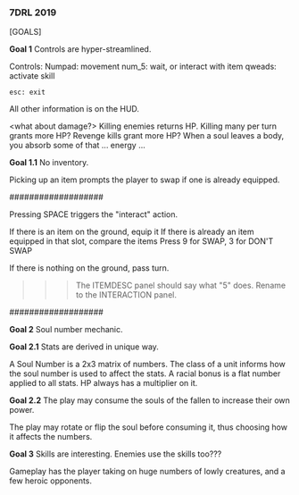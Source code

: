 ### 7DRL 2019 ###

[GOALS]

__Goal 1__
Controls are hyper-streamlined.

Controls:
    Numpad: movement
    num_5: wait, or interact with item
    qweads: activate skill

    esc: exit

All other information is on the HUD.

<what about damage?> Killing enemies returns HP. Killing many per turn grants more HP? Revenge kills grant more HP? <lore> When a soul leaves a body, you absorb some of that ... energy ...

__Goal 1.1__
No inventory.

Picking up an item prompts the player to swap if one is already equipped.

###################

Pressing SPACE triggers the "interact" action.

If there is an item on the ground, equip it
    If there is already an item equipped in that slot, compare the items
        Press 9 for SWAP, 3 for DON'T SWAP

If there is nothing on the ground, pass turn.

>>> The ITEMDESC panel should say what "5" does. Rename to the INTERACTION panel.


###################

__Goal 2__
Soul number mechanic.

__Goal 2.1__
Stats are derived in unique way.

A Soul Number is a 2x3 matrix of numbers.
The class of a unit informs how the soul number is used to affect the stats.
A racial bonus is a flat number applied to all stats.
HP always has a multiplier on it.

__Goal 2.2__
The play may consume the souls of the fallen to increase their own power.

The play may rotate or flip the soul before consuming it, thus choosing how it affects the numbers.

__Goal 3__
Skills are interesting.
Enemies use the skills too???

Gameplay has the player taking on huge numbers of lowly creatures, and a few heroic opponents.